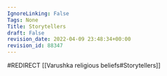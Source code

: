 ```yaml
---
IgnoreLinking: False
Tags: None
Title: Storytellers
draft: False
revision_date: 2022-04-09 23:48:34+00:00
revision_id: 88347
---
```


#REDIRECT [[Varushka religious beliefs#Storytellers]]